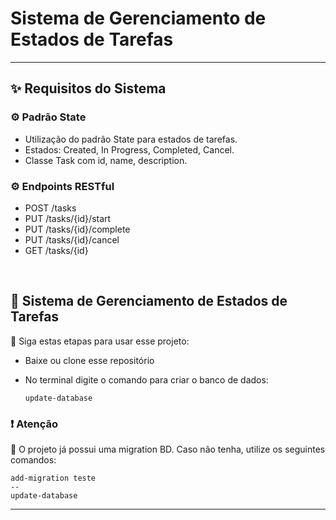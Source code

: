 # Sistema de Gerenciamento de Estados de Tarefas

 <hr/>
 
 ## ✨ Requisitos do Sistema

### ⚙ Padrão State
- Utilização do padrão State para estados de tarefas.
- Estados: Created, In Progress, Completed, Cancel.
- Classe Task com id, name, description.

### ⚙ Endpoints RESTful
- POST /tasks 
- PUT /tasks/{id}/start 
- PUT /tasks/{id}/complete 
- PUT /tasks/{id}/cancel 
- GET /tasks/{id} 

<br/>

## 🔮 Sistema de Gerenciamento de Estados de Tarefas

🌟 Siga estas etapas para usar esse projeto:
- Baixe ou clone esse repositório
- No terminal digite o comando para criar o banco de dados:

  ```
  update-database
  ```
### ❗ Atenção 

🌟 O projeto já possui uma migration BD. Caso não tenha, utilize os seguintes comandos:
  ```
  add-migration teste
--
  update-database
  ```

<hr/>
